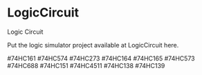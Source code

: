 # LogicCircuit

Logic Circuit

Put the logic simulator project available at LogicCircuit here.

#74HC161
#74HC574
#74HC273
#74HC164
#74HC165
#74HC573
#74HC688
#74HC151
#74HC4511
#74HC138
#74HC139

